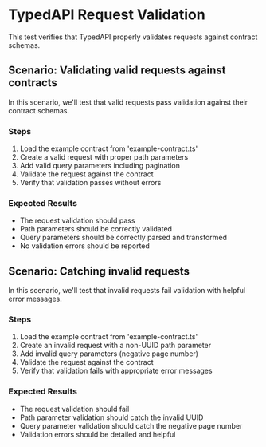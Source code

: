 # TypedAPI Request Validation

This test verifies that TypedAPI properly validates requests against contract schemas.

## Scenario: Validating valid requests against contracts

In this scenario, we'll test that valid requests pass validation against their contract schemas.

### Steps

1. Load the example contract from 'example-contract.ts'
2. Create a valid request with proper path parameters
3. Add valid query parameters including pagination
4. Validate the request against the contract
5. Verify that validation passes without errors

### Expected Results

- The request validation should pass
- Path parameters should be correctly validated
- Query parameters should be correctly parsed and transformed
- No validation errors should be reported

## Scenario: Catching invalid requests

In this scenario, we'll test that invalid requests fail validation with helpful error messages.

### Steps

1. Load the example contract from 'example-contract.ts'
2. Create an invalid request with a non-UUID path parameter
3. Add invalid query parameters (negative page number)
4. Validate the request against the contract
5. Verify that validation fails with appropriate error messages

### Expected Results

- The request validation should fail
- Path parameter validation should catch the invalid UUID
- Query parameter validation should catch the negative page number
- Validation errors should be detailed and helpful